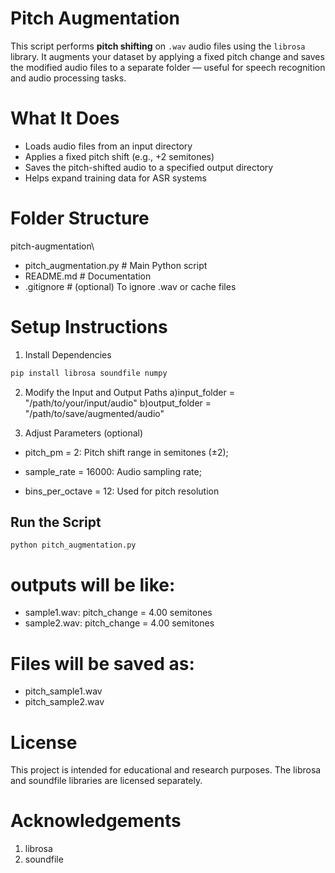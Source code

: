 # Pitch Augmentation 
This script performs **pitch shifting** on `.wav` audio files using the `librosa` library. It augments your dataset by applying a fixed pitch change and saves the modified audio files to a separate folder — useful for speech recognition and audio processing tasks.


#  What It Does
- Loads audio files from an input directory
- Applies a fixed pitch shift (e.g., +2 semitones)
- Saves the pitch-shifted audio to a specified output directory
- Helps expand training data for ASR systems


# Folder Structure
  pitch-augmentation\

- pitch_augmentation.py # Main Python script
- README.md # Documentation
- .gitignore # (optional) To ignore .wav or cache files



# Setup Instructions

1. Install Dependencies
```bash
pip install librosa soundfile numpy
```

2. Modify the Input and Output Paths
   a)input_folder = "/path/to/your/input/audio"
   b)output_folder = "/path/to/save/augmented/audio"
  
3. Adjust Parameters (optional)

  - pitch_pm = 2: Pitch shift range in semitones (±2);  

  - sample_rate = 16000: Audio sampling rate;

  - bins_per_octave = 12: Used for pitch resolution


 ## Run the Script
    python pitch_augmentation.py


#  outputs will be like:
  - sample1.wav: pitch_change = 4.00 semitones
  - sample2.wav: pitch_change = 4.00 semitones

 #  Files will be saved as:
 - pitch_sample1.wav
 - pitch_sample2.wav

# License
This project is intended for educational and research purposes. The librosa and soundfile libraries are licensed separately.

# Acknowledgements
1. librosa
2. soundfile


  



 

